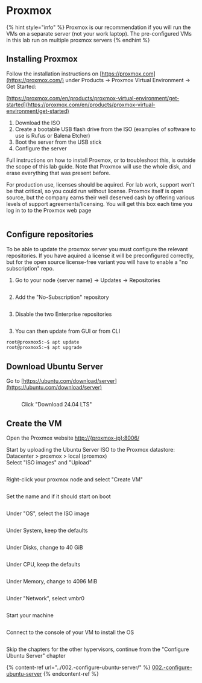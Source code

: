 # Proxmox

{% hint style="info" %}
Proxmox is our recommendation if you will run the VMs on a separate server (not your work laptop). The pre-configured VMs in this lab run on multiple proxmox servers
{% endhint %}

## Installing Proxmox

Follow the installation instructions on [https://proxmox.com](https://proxmox.com/) under Products -> Proxmox Virtual Environment -> Get Started:

[https://proxmox.com/en/products/proxmox-virtual-environment/get-started](https://proxmox.com/en/products/proxmox-virtual-environment/get-started)

1. Download the ISO
2. Create a bootable USB flash drive from the ISO (examples of software to use is Rufus or Balena Etcher)
3. Boot the server from the USB stick
4. Configure the server

Full instructions on how to install Proxmox, or to troubleshoot this, is outside the scope of this lab guide. Note that Proxmox will use the whole disk, and erase everything that was present before.

For production use, licenses should be aquired. For lab work, support won't be that critical, so you could run without license. Proxmox itself is open source, but the company earns their well deserved cash by offering various levels of support agreements/licensing. You will get this box each time you log in to to the Proxmox web page

<figure><img src="../../../.gitbook/assets/image (35) (1) (1).png" alt=""><figcaption></figcaption></figure>

## Configure repositories

To be able to update the proxmox server you must configure the relevant repositories. If you have aquired a license it will be preconfigured correctly, but for the open source license-free variant you will have to enable a "no subscription" repo.

1. Go to your node {server name} -> Updates -> Repositories

<figure><img src="../../../.gitbook/assets/image (36) (1) (1).png" alt=""><figcaption></figcaption></figure>

2. Add the "No-Subscription" repository

<figure><img src="../../../.gitbook/assets/image (37) (1) (1).png" alt=""><figcaption></figcaption></figure>

3. Disable the two Enterprise repositories

<figure><img src="../../../.gitbook/assets/image (38) (1) (1).png" alt=""><figcaption></figcaption></figure>

3. You can then update from GUI or from CLI

```bash
root@proxmox5:~$ apt update
root@proxmox5:~$ apt upgrade
```

## Download Ubuntu Server

Go to [https://ubuntu.com/download/server](https://ubuntu.com/download/server)

<figure><img src="../../../.gitbook/assets/image (10) (1) (1) (1) (1).png" alt=""><figcaption><p>Click "Download 24.04 LTS"</p></figcaption></figure>

## Create the VM

Open the Proxmox website [http://{proxmox-ip}:8006/](http://{proxmox-ip}:8006/)

Start by uploading the Ubuntu Server ISO to the Proxmox datastore:\
Datacenter > proxmox > local (proxmox)\
Select "ISO images" and "Upload"

<figure><img src="../../../.gitbook/assets/image (39) (1).png" alt=""><figcaption></figcaption></figure>

Right-click your proxmox node and select "Create VM"

<figure><img src="../../../.gitbook/assets/image (40) (1).png" alt=""><figcaption></figcaption></figure>

Set the name and if it should start on boot

<figure><img src="../../../.gitbook/assets/image (41) (1).png" alt=""><figcaption></figcaption></figure>

Under "OS", select the ISO image

<figure><img src="../../../.gitbook/assets/image (42) (1).png" alt=""><figcaption></figcaption></figure>

Under System, keep the defaults

<figure><img src="../../../.gitbook/assets/image (43).png" alt=""><figcaption></figcaption></figure>

Under Disks, change to 40 GiB

<figure><img src="../../../.gitbook/assets/image (44).png" alt=""><figcaption></figcaption></figure>

Under CPU, keep the defaults

<figure><img src="../../../.gitbook/assets/image (45).png" alt=""><figcaption></figcaption></figure>

Under Memory, change to 4096 MiB

<figure><img src="../../../.gitbook/assets/image (46).png" alt=""><figcaption></figcaption></figure>

Under "Network", select vmbr0

<figure><img src="../../../.gitbook/assets/image (47).png" alt=""><figcaption></figcaption></figure>

Start your machine

<figure><img src="../../../.gitbook/assets/image (48).png" alt=""><figcaption></figcaption></figure>

Connect to the console of your VM to install the OS

<figure><img src="../../../.gitbook/assets/image (49).png" alt=""><figcaption></figcaption></figure>

Skip the chapters for the other hypervisors, continue from the "Configure Ubuntu Server" chapter&#x20;

{% content-ref url="../002.-configure-ubuntu-server/" %}
[002.-configure-ubuntu-server](../002.-configure-ubuntu-server/)
{% endcontent-ref %}
